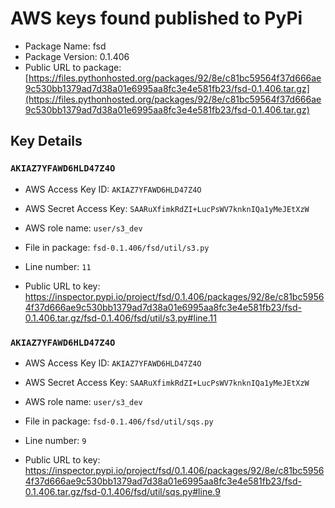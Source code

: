 # AWS keys found published to PyPi

* Package Name: fsd
* Package Version: 0.1.406
* Public URL to package: [https://files.pythonhosted.org/packages/92/8e/c81bc59564f37d666ae9c530bb1379ad7d38a01e6995aa8fc3e4e581fb23/fsd-0.1.406.tar.gz](https://files.pythonhosted.org/packages/92/8e/c81bc59564f37d666ae9c530bb1379ad7d38a01e6995aa8fc3e4e581fb23/fsd-0.1.406.tar.gz)

## Key Details

### `AKIAZ7YFAWD6HLD47Z4O`

* AWS Access Key ID: `AKIAZ7YFAWD6HLD47Z4O`
* AWS Secret Access Key: `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` 
* AWS role name: `user/s3_dev`
* File in package: `fsd-0.1.406/fsd/util/s3.py`
* Line number: `11`

* Public URL to key: https://inspector.pypi.io/project/fsd/0.1.406/packages/92/8e/c81bc59564f37d666ae9c530bb1379ad7d38a01e6995aa8fc3e4e581fb23/fsd-0.1.406.tar.gz/fsd-0.1.406/fsd/util/s3.py#line.11



### `AKIAZ7YFAWD6HLD47Z4O`

* AWS Access Key ID: `AKIAZ7YFAWD6HLD47Z4O`
* AWS Secret Access Key: `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` 
* AWS role name: `user/s3_dev`
* File in package: `fsd-0.1.406/fsd/util/sqs.py`
* Line number: `9`

* Public URL to key: https://inspector.pypi.io/project/fsd/0.1.406/packages/92/8e/c81bc59564f37d666ae9c530bb1379ad7d38a01e6995aa8fc3e4e581fb23/fsd-0.1.406.tar.gz/fsd-0.1.406/fsd/util/sqs.py#line.9


